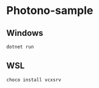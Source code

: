# Photono-sample

## Windows

```powershell
dotnet run
```

## WSL

```powershell
choco install vcxsrv
```
